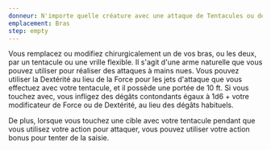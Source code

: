```yaml
---
donneur: N'importe quelle créature avec une attaque de Tentacules ou de Vrilles
emplacement: Bras
step: empty
---
```

Vous remplacez ou modifiez chirurgicalement un de vos bras, ou les deux, par un tentacule ou une vrille flexible. Il s'agit d'une arme naturelle que vous pouvez utiliser pour réaliser des attaques à mains nues. Vous pouvez utiliser la Dextérité au lieu de la Force pour les jets d'attaque que vous effectuez avec votre tentacule, et il possède une portée de 10 ft. Si vous touchez avec, vous infligez des dégâts contondants égaux à 1d6 + votre modificateur de Force ou de Dextérité, au lieu des dégâts habituels.

De plus, lorsque vous touchez une cible avec votre tentacule pendant que vous utilisez votre action pour attaquer, vous pouvez utiliser votre action bonus pour tenter de la saisie.